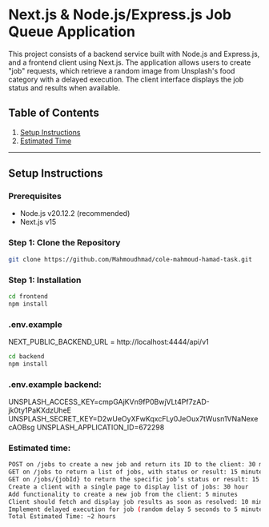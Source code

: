 # Next.js & Node.js/Express.js Job Queue Application

This project consists of a backend service built with Node.js and Express.js, and a frontend client using Next.js. The application allows users to create "job" requests, which retrieve a random image from Unsplash's food category with a delayed execution. The client interface displays the job status and results when available.

## Table of Contents

1. [Setup Instructions](#setup-instructions)
2. [Estimated Time](#estimated-time)

---

## Setup Instructions

### Prerequisites

- Node.js v20.12.2 (recommended)
- Next.js v15

### Step 1: Clone the Repository

```bash
git clone https://github.com/Mahmoudhmad/cole-mahmoud-hamad-task.git
```

### Step 1: Installation

<!-- Frontend -->

```bash
cd frontend
npm install
```

### .env.example

NEXT_PUBLIC_BACKEND_URL = http://localhost:4444/api/v1

<!-- backend -->

```bash
cd backend
npm install
```

### .env.example backend:

UNSPLASH_ACCESS_KEY=cmpGAjKVn9fP0BwjVLt4Pf7zAD-jk0ty1PaKXdzUheE
UNSPLASH_SECRET_KEY=D2wUeOyXFwKqxcFLy0JeOux7tWusn1VNaNexecAOBsg
UNSPLASH_APPLICATION_ID=672298

### Estimated time:

<!-- Estimated Spent Time -->

```bash
POST on /jobs to create a new job and return its ID to the client: 30 minutes
GET on /jobs to return a list of jobs, with status or result: 15 minutes
GET on /jobs/{jobId} to return the specific job’s status or result: 15 minutes
Create a client with a single page to display list of jobs: 30 hour
Add functionality to create a new job from the client: 5 minutes
Client should fetch and display job results as soon as resolved: 10 minutes
Implement delayed execution for job (random delay 5 seconds to 5 minutes): 10 minutes
Total Estimated Time: ~2 hours

```
